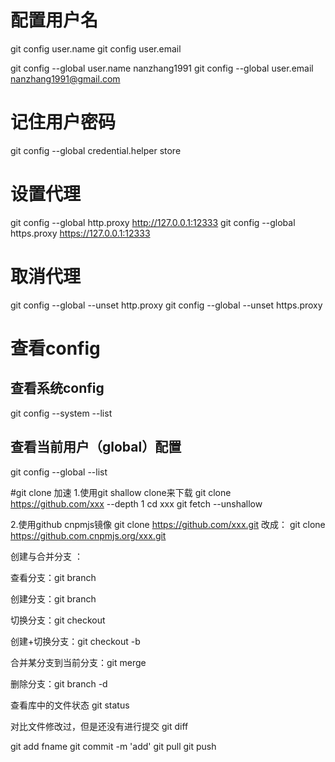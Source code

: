 # 配置用户名
git config user.name
git config user.email

git config --global user.name nanzhang1991
git config --global user.email nanzhang1991@gmail.com

# 记住用户密码
git config --global credential.helper store

# 设置代理
git config --global http.proxy http://127.0.0.1:12333
git config --global https.proxy https://127.0.0.1:12333

# 取消代理
git config --global --unset http.proxy
git config --global --unset https.proxy

# 查看config

##  查看系统config
git config --system --list

## 查看当前用户（global）配置
git config --global  --list

#git clone 加速
1.使用git shallow clone来下载
git clone https://github.com/xxx --depth 1
cd xxx
git fetch --unshallow

2.使用github cnpmjs镜像
git clone https://github.com/xxx.git
改成：
git clone https://github.com.cnpmjs.org/xxx.git



创建与合并分支 ：

查看分支：git branch

创建分支：git branch <name>

切换分支：git checkout <name>

创建+切换分支：git checkout -b <name>

合并某分支到当前分支：git merge <name>

删除分支：git branch -d <name>

查看库中的文件状态
git status

对比文件修改过，但是还没有进行提交
git diff

git add fname
git commit -m 'add'
git pull
git push
